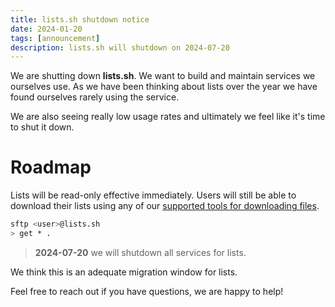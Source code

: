 ```yaml
---
title: lists.sh shutdown notice
date: 2024-01-20
tags: [announcement]
description: lists.sh will shutdown on 2024-07-20
---
```


We are shutting down **lists.sh**. We want to build and maintain services we
ourselves use. As we have been thinking about lists over the year we have found
ourselves rarely using the service.

We are also seeing really low usage rates and ultimately we feel like it's time
to shut it down.

# Roadmap

Lists will be read-only effective immediately. Users will still be able to
download their lists using any of our
[supported tools for downloading files](https://pico.sh/file-uploads).

```bash
sftp <user>@lists.sh
> get * .
```

> **2024-07-20** we will shutdown all services for lists.

We think this is an adequate migration window for lists.

Feel free to reach out if you have questions, we are happy to help!
